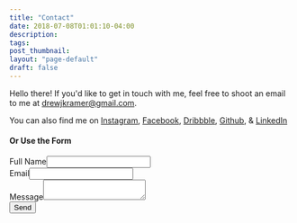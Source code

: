 ```yaml
---
title: "Contact"
date: 2018-07-08T01:01:10-04:00
description:
tags:
post_thumbnail:
layout: "page-default"
draft: false
---
```


Hello there! If you'd like to get in touch with me, feel free to shoot an email to me at [drewjkramer@gmail.com](mailto:drewjkramer@gmail.com). 

You can also find me on [Instagram](https://www.instagram.com/drewkramer), [Facebook](https://www.facebook.com/kramer.drew), [Dribbble](https://www.dribbble.com/drewkramer), [Github](https://www.github.com/drewkramer), & [LinkedIn](https://www.linkedin.com/in/drewjkramer/)

#### Or Use the Form

<form action="https://formspree.io/drewjkramer@gmail.com" method="POST" class="Form Form--contact">
  <div class="Form__group">
  <label class="Label Form__label small">Full Name</label><input type="text" name="name" class="form-control form-control--text" required>
  </div>
  <div class="Form__group">
  <label class="Label Form__label small">Email</label><input type="email" name="_replyto" class="form-control form-control--text" required>
  </div><div class="Form__group">
  <label class="Label Form__label small">Message</label><textarea class="form-control form-control--textearea" name="message" type="text" required></textarea>
  </div>
  <div class="Form__group">
  <button type="submit" class="btn btn-secondary btn-submit">Send</button>
  </div>
</form>